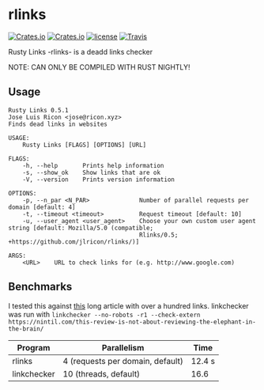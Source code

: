 # rlinks

[![Crates.io](https://img.shields.io/crates/v/rlinks.svg)](https://crates.io/crates/rlinks)
[![Crates.io](https://img.shields.io/crates/d/rlinks.svg)](https://crates.io/crates/rlinks)
[![license](https://img.shields.io/badge/license-GPL-blue.svg)](https://github.com/jlricon/rlinks/blob/master/LICENSE)
[![Travis](https://travis-ci.com/jlricon/rlinks.svg?branch=master)](https://travis-ci.com/jlricon/rlinks)

Rusty Links -rlinks- is a deadd links checker

NOTE: CAN ONLY BE COMPILED WITH RUST NIGHTLY!
## Usage

```
Rusty Links 0.5.1
Jose Luis Ricon <jose@ricon.xyz>
Finds dead links in websites

USAGE:
    Rusty Links [FLAGS] [OPTIONS] [URL]

FLAGS:
    -h, --help       Prints help information
    -s, --show_ok    Show links that are ok
    -V, --version    Prints version information

OPTIONS:
    -p, --n_par <N_PAR>              Number of parallel requests per domain [default: 4]
    -t, --timeout <timeout>          Request timeout [default: 10]
    -u, --user_agent <user_agent>    Choose your own custom user agent string [default: Mozilla/5.0 (compatible;
                                     Rlinks/0.5; +https://github.com/jlricon/rlinks/)]

ARGS:
    <URL>    URL to check links for (e.g. http://www.google.com)

```

## Benchmarks

I tested this against [this](https://nintil.com/this-review-is-not-about-reviewing-the-elephant-in-the-brain/) 
long article with over a hundred links. linkchecker was run with
 `linkchecker --no-robots -r1 --check-extern https://nintil.com/this-review-is-not-about-reviewing-the-elephant-in-the-brain/`

| Program     | Parallelism | Time    |
| ----------- | ----------- | ------- |
| rlinks      | 4 (requests per domain, default) | 12.4 s  |
| linkchecker | 10 (threads, default)| 16.6  |
